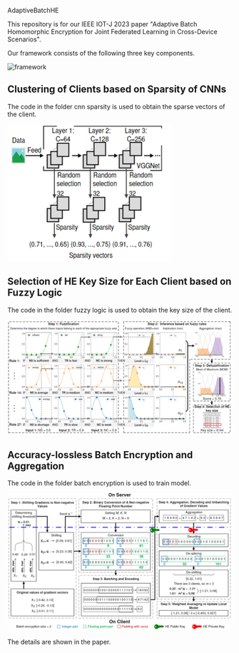 AdaptiveBatchHE

This repository is for our IEEE IOT-J 2023 paper "Adaptive Batch Homomorphic Encryption for Joint Federated Learning in Cross-Device Scenarios". 

Our framework consists of the following three key components.

![framework](https://github.com/liyan2015/AdaptiveBatchHE/tree/main/fig/framework.PNG)

## Clustering of Clients based on Sparsity of CNNs

The code in the folder cnn sparsity is used to obtain the sparse vectors of the client.

![sparsity](./fig/sparsity.PNG)

## Selection of HE Key Size for Each Client based on Fuzzy Logic

The code in the folder fuzzy logic is used to obtain the key size of the client.

![fuzzy](./fig/fuzzy.PNG)

## Accuracy-lossless Batch Encryption and Aggregation

The code in the folder batch encryption is used to train model.

![batch](./fig/batch.PNG)

The details are shown in the paper.





